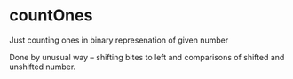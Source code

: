 # countOnes
Just counting ones in binary represenation of given number

Done by unusual way – shifting bites to left and comparisons of shifted and unshifted number.
